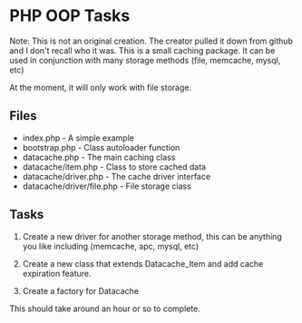 PHP OOP Tasks
=============
Note: This is not an original creation. The creator pulled it down from github and I don't recall who it was.
This is a small caching package. It can be used in conjunction with many storage methods (file, memcache, mysql, etc)

At the moment, it will only work with file storage. 

Files
-----

* index.php                   - A simple example
* bootstrap.php               - Class autoloader function
* datacache.php               - The main caching class
* datacache/item.php          - Class to store cached data
* datacache/driver.php        - The cache driver interface
* datacache/driver/file.php   - File storage class

Tasks
-----

1. Create a new driver for another storage method, this can be anything you like including (memcache, apc, mysql, etc)

2. Create a new class that extends Datacache_Item and add cache expiration feature.

3. Create a factory for Datacache

This should take around an hour or so to complete.